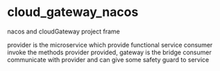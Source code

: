 # cloud_gateway_nacos
nacos and cloudGateway project frame

provider is the microservice which provide functional service 
consumer invoke the methods provider provided,
gateway is the bridge consumer communicate with provider and can give some safety guard to service
